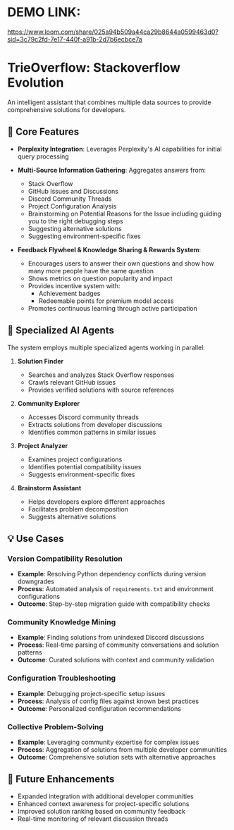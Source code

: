 
# DEMO LINK: 

 https://www.loom.com/share/025a94b509a44ca29b8644a0599463d0?sid=3c79c2fd-7e17-440f-a91b-2d7b6ecbce7a

# TrieOverflow: Stackoverflow Evolution

An intelligent assistant that combines multiple data sources to provide comprehensive solutions for developers.

## 🎯 Core Features

- **Perplexity Integration**: Leverages Perplexity's AI capabilities for initial query processing

- **Multi-Source Information Gathering**: Aggregates answers from:

  - Stack Overflow
  - GitHub Issues and Discussions
  - Discord Community Threads
  - Project Configuration Analysis
  - Brainstorming on Potential Reasons for the Issue including guiding you to the right debugging steps
  - Suggesting alternative solutions
  - Suggesting environment-specific fixes

- **Feedback Flywheel & Knowledge Sharing & Rewards System**:
  - Encourages users to answer their own questions and show how many more people have the same question
  - Shows metrics on question popularity and impact
  - Provides incentive system with:
    - Achievement badges
    - Redeemable points for premium model access
  - Promotes continuous learning through active participation

## 🤖 Specialized AI Agents

The system employs multiple specialized agents working in parallel:

1. **Solution Finder**

   - Searches and analyzes Stack Overflow responses
   - Crawls relevant GitHub issues
   - Provides verified solutions with source references

2. **Community Explorer**

   - Accesses Discord community threads
   - Extracts solutions from developer discussions
   - Identifies common patterns in similar issues

3. **Project Analyzer**

   - Examines project configurations
   - Identifies potential compatibility issues
   - Suggests environment-specific fixes

4. **Brainstorm Assistant**
   - Helps developers explore different approaches
   - Facilitates problem decomposition
   - Suggests alternative solutions

## 💡 Use Cases

### Version Compatibility Resolution

- **Example**: Resolving Python dependency conflicts during version downgrades
- **Process**: Automated analysis of `requirements.txt` and environment configurations
- **Outcome**: Step-by-step migration guide with compatibility checks

### Community Knowledge Mining

- **Example**: Finding solutions from unindexed Discord discussions
- **Process**: Real-time parsing of community conversations and solution patterns
- **Outcome**: Curated solutions with context and community validation

### Configuration Troubleshooting

- **Example**: Debugging project-specific setup issues
- **Process**: Analysis of config files against known best practices
- **Outcome**: Personalized configuration recommendations

### Collective Problem-Solving

- **Example**: Leveraging community expertise for complex issues
- **Process**: Aggregation of solutions from multiple developer communities
- **Outcome**: Comprehensive solution sets with alternative approaches

## 🚀 Future Enhancements

- Expanded integration with additional developer communities
- Enhanced context awareness for project-specific solutions
- Improved solution ranking based on community feedback
- Real-time monitoring of relevant discussion threads
